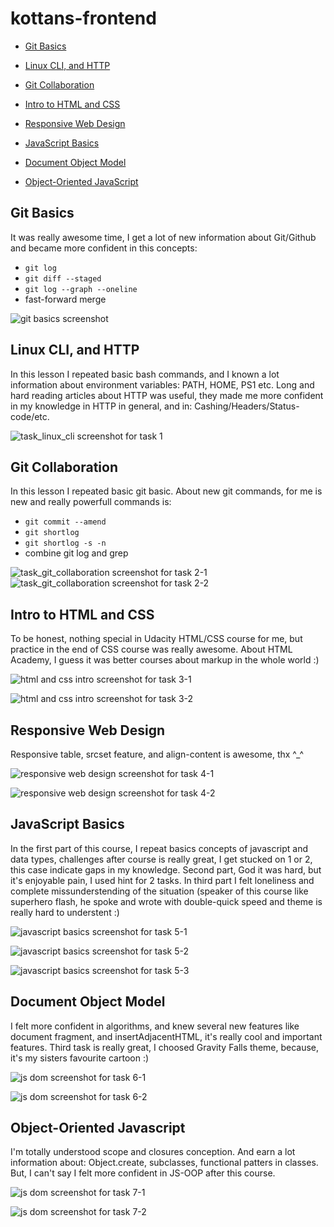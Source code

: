 # kottans-frontend

- [Git Basics](#git_basics)
- [Linux CLI, and HTTP](#linux_cli)
- [Git Collaboration](#git_collab)

- [Intro to HTML and CSS](#intro_html)
- [Responsive Web Design](#web_design)
- [JavaScript Basics](#js_basics)
- [Document Object Model](#js_dom)
- [Object-Oriented JavaScript](#js_oop)

## <a name="git_basics">Git Basics</a>

It was really awesome time, I get a lot of new information
about Git/Github and became more confident in this concepts:

 - `git log` 
 - `git diff --staged`
 - `git log --graph --oneline`
 -  fast-forward merge

![git basics screenshot](task_git_basics/screenshot-task_0.png)



## <a name="linux_cli">Linux CLI, and HTTP</a>

In this lesson I repeated basic bash commands, and I known a lot information about environment variables: PATH, HOME, PS1 etc. Long and hard reading articles about HTTP was useful, they made me more confident in my knowledge in HTTP in general, and in: Cashing/Headers/Status-code/etc.

![task_linux_cli screenshot for task 1](task_linux_cli/screenshot-task_1.png)



## <a name="git_collab">Git Collaboration</a>

In this lesson I repeated basic git basic. About new git commands, for me is new and really powerfull commands is:

 - `git commit --amend` 
 - `git shortlog`
 - `git shortlog -s -n`
 -  combine git log and grep


![task_git_collaboration screenshot for task 2-1](task_git_collaboration/screenshot-task_2-1.png)
![task_git_collaboration screenshot for task 2-2](task_git_collaboration/screenshot-task_2-2.png)



## <a name="intro_html">Intro to HTML and CSS</a>

To be honest, nothing special in Udacity HTML/CSS course for me, 
but practice in the end of CSS course was really awesome. About HTML Academy, I guess it was better courses about markup in the whole world :)

![html and css intro screenshot for task 3-1](task_git_html_css_intro/screenshot-task_3-1.png)

![html and css intro screenshot for task 3-2](task_git_html_css_intro/screenshot-task_3-2.png)



## <a name="web_design">Responsive Web Design</a>

Responsive table, srcset feature, and align-content is awesome, thx ^_^

![responsive web design screenshot for task 4-1](task_responsive_web_design/screenshot-task_4-1.png)

![responsive web design screenshot for task 4-2](task_responsive_web_design/screenshot-task_4-2.png)



## <a name="js_basics">JavaScript Basics</a>

In the first part of this course, I repeat basics concepts of javascript and data types, challenges after course is really great, I get stucked on 1 or 2, this case indicate gaps in my knowledge. Second part, God it was hard, but it's enjoyable pain, I used hint for 2 tasks. In third part I felt loneliness and complete missunderstending of the situation (speaker of this course like superhero flash, he spoke and wrote with double-quick speed and theme is really hard to understent :)

![javascript basics screenshot for task 5-1](task_javascript_basics/screenshot-task_5-1.png)

![javascript basics screenshot for task 5-2](task_javascript_basics/screenshot-task_5-2.png)

![javascript basics screenshot for task 5-3](task_javascript_basics/screenshot-task_5-3.png)



## <a name="js_dom">Document Object Model</a>

I felt more confident in algorithms, and knew several new features like document fragment, and insertAdjacentHTML, it's really cool and important features. Third task is really great, I choosed Gravity Falls theme, because, it's my sisters favourite cartoon :)

![js dom screenshot for task 6-1](task_js_dom/screenshot-task_6-1.png)

![js dom screenshot for task 6-2](task_js_dom/screenshot-task_6-2.png)



## <a name="js_oop">Object-Oriented Javascript</a>

I'm totally understood scope and closures conception. And earn a lot information about: Object.create, subclasses, functional patters in classes. But, I can't say I felt more confident in JS-OOP after this course.

![js dom screenshot for task 7-1](task_js_dom/screenshot-task_7-1.png)

![js dom screenshot for task 7-2](task_js_dom/screenshot-task_7-2.png)
